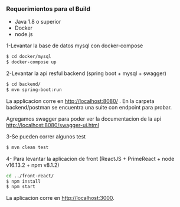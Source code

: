 ### Requerimientos para el Build

* Java 1.8 o superior
* Docker
* node.js

1-Levantar la base de datos mysql con docker-compose

```sh
$ cd docker/mysql
$ docker-compose up
```

2-Levantar la api resful backend (spring boot + mysql + swagger)

```sh
$ cd backend/
$ mvn spring-boot:run 
```
La applicacion corre en [http://localhost:8080/](http://localhost:8080/) . En la carpeta backend/postman se encuentra una suite con endpoint para probar.

Agregamos swagger para poder ver la documentacion de la api [http://localhost:8080/swagger-ui.html](http://localhost:8080/swagger-ui.html)

3-Se pueden correr algunos test
```sh
$ mvn clean test
```

4- Para levantar la aplicacion de front (ReactJS + PrimeReact + node v16.13.2 + npm v8.1.2)
```sh
cd ../front-react/
$ npm install
$ npm start
```

La aplicacion corre en  [http://localhost:3000](http://localhost:3000).

